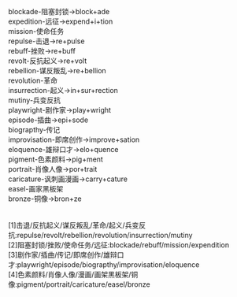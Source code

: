 blockade-阻塞封锁->block+ade<br>
expedition-远征->expend+i+tion<br>
mission-使命任务<br>
repulse-击退->re+pulse<br>
rebuff-挫败->re+buff<br>
revolt-反抗起义->re+volt<br>
rebellion-谋反叛乱->re+bellion<br>
revolution-革命<br>
insurrection-起义->in+sur+rection<br>
mutiny-兵变反抗<br>
playwright-剧作家->play+wright<br>
episode-插曲->epi+sode<br>
biograpthy-传记<br>
improvisation-即席创作->improve+sation<br>
eloquence-雄辩口才->elo+quence<br>
pigment-色素颜料->pig+ment<br>
portrait-肖像人像->por+trait<br>
caricature-讽刺画漫画->carry+cature<br>
easel-画家黑板架<br>
bronze-铜像->bron+ze<br>
<br>
<br>
[1]击退/反抗起义/谋反叛乱/革命/起义/兵变反抗:repulse/revolt/rebellion/revolution/insurrection/mutiny<br>
[2]阻塞封锁/挫败/使命任务/远征:blockade/rebuff/mission/expendition<br>
[3]剧作家/插曲/传记/即席创作/雄辩口才:playwright/episode/biograpthy/improvisation/eloquence<br>
[4]色素颜料/肖像人像/漫画/画架黑板架/铜像:pigment/portrait/caricature/easel/bronze<br>
<br>
<br>
<br>
<br>
<br>
<br>